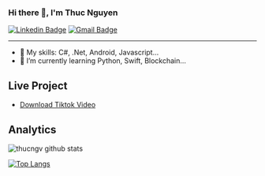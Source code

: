 ### Hi there 👋, I'm Thuc Nguyen
[![Linkedin Badge](https://img.shields.io/badge/-thucngv-blue?style=flat-square&logo=Telegram&logoColor=white&link=https://t.me/thucngv)](https://t.me/thucngv)
[![Gmail Badge](https://img.shields.io/badge/-thucnguyenit35@gmail.com-c14438?style=flat-square&logo=Gmail&logoColor=white&link=mailto:thucnguyenit35@gmail.com)](mailto:thucnguyenit35@gmail.com)

---

- 🔭 My skills: C#, .Net, Android, Javascript...
- 🌱 I’m currently learning Python, Swift, Blockchain...

## Live Project
 <ul>
    <li>
        <a href="https://dltik.com/">Download Tiktok Video</a>
    </li>    
</ul>

## Analytics

![thucngv github stats](https://github-readme-stats.vercel.app/api?username=thucngv&show_icons=true&count_private=true)

[![Top Langs](https://github-readme-stats.vercel.app/api/top-langs/?username=thucngv&layout=compact)](https://github.com/anuraghazra/github-readme-stats)

<!--
**thucngv/thucngv** is a ✨ _special_ ✨ repository because its `README.md` (this file) appears on your GitHub profile.

Here are some ideas to get you started:

- 🔭 I’m currently working on ...
- 🌱 I’m currently learning ...
- 👯 I’m looking to collaborate on ...
- 🤔 I’m looking for help with ...
- 💬 Ask me about ...
- 📫 How to reach me: ...
- 😄 Pronouns: ...
- ⚡ Fun fact: ...
-->
